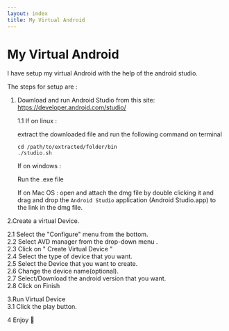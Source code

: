```yaml
---
layout: index
title: My Virtual Android
---
```

# My Virtual Android  

I have setup my virtual Android with the help of the android studio.  

The steps for setup are :  

1. Download and run Android Studio from this site:  
    https://developer.android.com/studio/  
    
    1.1
    If on linux :  
    
    extract the downloaded file and run the following command on terminal
    
    ```
    cd /path/to/extracted/folder/bin  
    ./studio.sh
    ```  
    
    If on windows : 

    Run the .exe file
    
    If on Mac OS :
    open and attach the dmg file by double clicking it and drag and drop the ```Android Studio``` application (Android Studio.app) to the link in the 
    dmg file.
          
2.Create a virtual Device.  

   2.1 
   Select the "Configure" menu from the bottom.  
   2.2
   Select AVD manager from the drop-down menu .  
   2.3 
   Click on " Create Virtual Device "  
   2.4
   Select the type of device that you want.  
   2.5 
   Select the Device that you want to create.  
   2.6 
   Change the device name(optional).  
   2.7 
   Select/Download the android version that you want.  
   2.8 
   Click on Finish  

3.Run Virtual Device  
   3.1 Click the play button.    

4 Enjoy 🙂  
